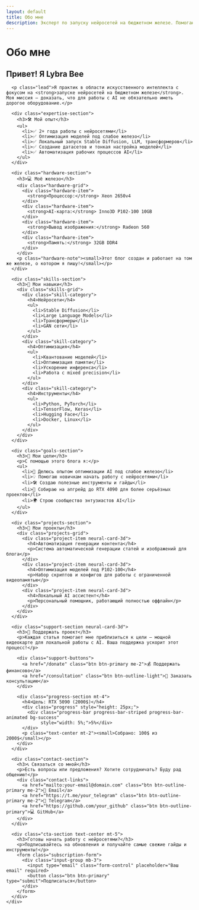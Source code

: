 ```yaml
---
layout: default
title: Обо мне
description: Эксперт по запуску нейросетей на бюджетном железе. Помогаю энтузиастам начать работу с AI без дорогого оборудования.
---
```


# Обо мне

<div class="about-container">
  <div class="about-content">
    <div class="about-text">
      <h2>Привет! Я Lybra Bee</h2>
      
      <p class="lead">Я практик в области искусственного интеллекта с фокусом на <strong>запуске нейросетей на бюджетном железе</strong>. Моя миссия — доказать, что для работы с AI не обязательно иметь дорогое оборудование.</p>

      <div class="expertise-section">
        <h3>🛠️ Мой опыт</h3>
        <ul>
          <li>✅ 2+ года работы с нейросетями</li>
          <li>✅ Оптимизация моделей под слабое железо</li>
          <li>✅ Локальный запуск Stable Diffusion, LLM, трансформеров</li>
          <li>✅ Создание датасетов и тонкая настройка моделей</li>
          <li>✅ Автоматизация рабочих процессов AI</li>
        </ul>
      </div>

      <div class="hardware-section">
        <h3>💻 Моё железо</h3>
        <div class="hardware-grid">
          <div class="hardware-item">
            <strong>Процессор:</strong> Xeon 2650v4
          </div>
          <div class="hardware-item">
            <strong>AI-карта:</strong> Inno3D P102-100 10GB
          </div>
          <div class="hardware-item">
            <strong>Вывод изображения:</strong> Radeon 560
          </div>
          <div class="hardware-item">
            <strong>Память:</strong> 32GB DDR4
          </div>
        </div>
        <p class="hardware-note"><small>Этот блог создан и работает на том же железе, о котором я пишу!</small></p>
      </div>

      <div class="skills-section">
        <h3>🎯 Мои навыки</h3>
        <div class="skills-grid">
          <div class="skill-category">
            <h4>Нейросети</h4>
            <ul>
              <li>Stable Diffusion</li>
              <li>Large Language Models</li>
              <li>Трансформеры</li>
              <li>GAN сети</li>
            </ul>
          </div>
          <div class="skill-category">
            <h4>Оптимизация</h4>
            <ul>
              <li>Квантование моделей</li>
              <li>Оптимизация памяти</li>
              <li>Ускорение инференса</li>
              <li>Работа с mixed precision</li>
            </ul>
          </div>
          <div class="skill-category">
            <h4>Инструменты</h4>
            <ul>
              <li>Python, PyTorch</li>
              <li>TensorFlow, Keras</li>
              <li>Hugging Face</li>
              <li>Docker, Linux</li>
            </ul>
          </div>
        </div>
      </div>

      <div class="goals-section">
        <h3>🚀 Мои цели</h3>
        <p>С помощью этого блога я:</p>
        <ul>
          <li>🧠 Делюсь опытом оптимизации AI под слабое железо</li>
          <li>💡 Помогаю новичкам начать работу с нейросетями</li>
          <li>🛠️ Создаю полезные инструменты и гайды</li>
          <li>🎯 Собираю на апгрейд до RTX 4090 для более серьёзных проектов</li>
          <li>🌍 Строю сообщество энтузиастов AI</li>
        </ul>
      </div>

      <div class="projects-section">
        <h3>📂 Мои проекты</h3>
        <div class="projects-grid">
          <div class="project-item neural-card-3d">
            <h4>Автоматизация генерации контента</h4>
            <p>Система автоматической генерации статей и изображений для блога</p>
          </div>
          <div class="project-item neural-card-3d">
            <h4>Оптимизация моделей под P102-100</h4>
            <p>Набор скриптов и конфигов для работы с ограниченной видеопамятью</p>
          </div>
          <div class="project-item neural-card-3d">
            <h4>Локальный AI ассистент</h4>
            <p>Персональный помощник, работающий полностью оффлайн</p>
          </div>
        </div>
      </div>

      <div class="support-section neural-card-3d">
        <h3>💝 Поддержать проект</h3>
        <p>Каждая статья помогает мне приблизиться к цели — мощной видеокарте для локальной работы с AI. Ваша поддержка ускорит этот процесс!</p>
        
        <div class="support-buttons">
          <a href="/donate" class="btn btn-primary me-2">💰 Поддержать финансово</a>
          <a href="/consultation" class="btn btn-outline-light">🎯 Заказать консультацию</a>
        </div>
        
        <div class="progress-section mt-4">
          <h4>Цель: RTX 5090 (2000$)</h4>
          <div class="progress" style="height: 25px;">
            <div class="progress-bar progress-bar-striped progress-bar-animated bg-success" 
                 style="width: 5%;">5%</div>
          </div>
          <p class="text-center mt-2"><small>Собрано: 100$ из 2000$</small></p>
        </div>
      </div>

      <div class="contact-section">
        <h3>📞 Связаться со мной</h3>
        <p>Есть вопросы или предложения? Хотите сотрудничать? Буду рад общению!</p>
        <div class="contact-links">
          <a href="mailto:your-email@domain.com" class="btn btn-outline-primary me-2">📧 Email</a>
          <a href="https://t.me/your_telegram" class="btn btn-outline-primary me-2">📱 Telegram</a>
          <a href="https://github.com/your_github" class="btn btn-outline-primary">💻 GitHub</a>
        </div>
      </div>

      <div class="cta-section text-center mt-5">
        <h3>Готовы начать работу с нейросетями?</h3>
        <p>Подписывайтесь на обновления и получайте самые свежие гайды и инструменты!</p>
        <form class="subscription-form">
          <div class="input-group mb-3">
            <input type="email" class="form-control" placeholder="Ваш email" required>
            <button class="btn btn-primary" type="submit">Подписаться</button>
          </div>
        </form>
      </div>
    </div>
  </div>
</div>
